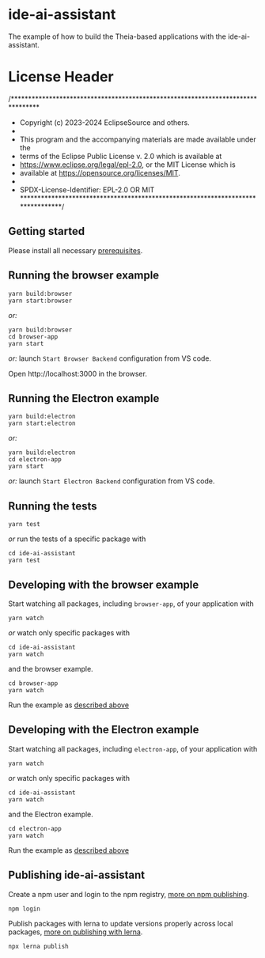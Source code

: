 # ide-ai-assistant
The example of how to build the Theia-based applications with the ide-ai-assistant.
# License Header
/********************************************************************************
 * Copyright (c) 2023-2024 EclipseSource and others.
 *
 * This program and the accompanying materials are made available under the
 * terms of the Eclipse Public License v. 2.0 which is available at
 * https://www.eclipse.org/legal/epl-2.0, or the MIT License which is
 * available at https://opensource.org/licenses/MIT.
 *
 * SPDX-License-Identifier: EPL-2.0 OR MIT
 ********************************************************************************/

## Getting started

Please install all necessary [prerequisites](https://github.com/eclipse-theia/theia/blob/master/doc/Developing.md#prerequisites).

## Running the browser example

    yarn build:browser
    yarn start:browser

*or:*

    yarn build:browser
    cd browser-app
    yarn start

*or:* launch `Start Browser Backend` configuration from VS code.

Open http://localhost:3000 in the browser.

## Running the Electron example

    yarn build:electron
    yarn start:electron

*or:*

    yarn build:electron
    cd electron-app
    yarn start

*or:* launch `Start Electron Backend` configuration from VS code.


## Running the tests

    yarn test

*or* run the tests of a specific package with

    cd ide-ai-assistant
    yarn test


## Developing with the browser example

Start watching all packages, including `browser-app`, of your application with

    yarn watch

*or* watch only specific packages with

    cd ide-ai-assistant
    yarn watch

and the browser example.

    cd browser-app
    yarn watch

Run the example as [described above](#Running-the-browser-example)
## Developing with the Electron example

Start watching all packages, including `electron-app`, of your application with

    yarn watch

*or* watch only specific packages with

    cd ide-ai-assistant
    yarn watch

and the Electron example.

    cd electron-app
    yarn watch

Run the example as [described above](#Running-the-Electron-example)

## Publishing ide-ai-assistant

Create a npm user and login to the npm registry, [more on npm publishing](https://docs.npmjs.com/getting-started/publishing-npm-packages).

    npm login

Publish packages with lerna to update versions properly across local packages, [more on publishing with lerna](https://github.com/lerna/lerna#publish).

    npx lerna publish
